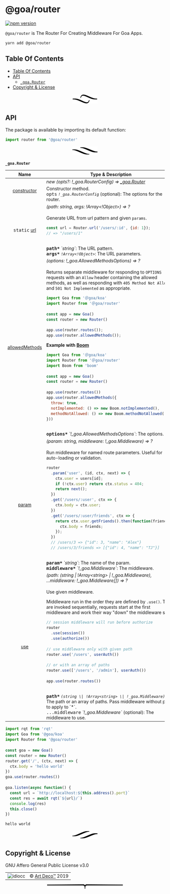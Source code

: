 # @goa/router

[![npm version](https://badge.fury.io/js/%40goa%2Frouter.svg)](https://www.npmjs.com/package/@goa/router)

`@goa/router` is The Router For Creating Middleware For Goa Apps.

```sh
yarn add @goa/router
```

## Table Of Contents

- [Table Of Contents](#table-of-contents)
- [API](#api)
  * [`_goa.Router`](#type-_goarouter)
- [Copyright & License](#copyright--license)

<p align="center"><a href="#table-of-contents">
  <img src="/.documentary/section-breaks/0.svg?sanitize=true">
</a></p>

## API

The package is available by importing its default function:

```js
import router from '@goa/router'
```

<p align="center"><a href="#table-of-contents">
  <img src="/.documentary/section-breaks/1.svg?sanitize=true">
</a></p>

<strong><a name="type-_goarouter">`_goa.Router`</a></strong>
<table>
 <thead><tr>
  <th>Name</th>
  <th>Type &amp; Description</th>
 </tr></thead>
 <tr>
  <td rowSpan="3" align="center"><ins>constructor</ins></td>
  <td><em>new (opts?: !_goa.RouterConfig) => <a href="#type-_goarouter">_goa.Router</a></em></td>
 </tr>
 <tr></tr>
 <tr>
  <td>
   Constructor method.<br/>
   <kbd>opts</kbd> <em><code>!_goa.RouterConfig</code></em> (optional): The options for the router.
  </td>
 </tr>
 <tr>
  <td rowSpan="3" align="center"><kbd>static</kbd> <ins>url</ins></td>
  <td><em>(path: string, args: !Array&lt;!Object&gt;) => ?</em></td>
 </tr>
 <tr></tr>
 <tr>
  <td>

Generate URL from url pattern and given `params`.

```javascript
const url = Router.url('/users/:id', {id: 1});
// => "/users/1"
```
<br/>
<kbd><strong>path*</strong></kbd> <em>`string`</em>: The URL pattern.<br/>
<kbd><strong>args*</strong></kbd> <em><code>!Array&lt;!Object&gt;</code></em>: The URL parameters.
  </td>
 </tr>
 <tr>
  <td rowSpan="3" align="center"><ins>allowedMethods</ins></td>
  <td><em>(options: !_goa.AllowedMethodsOptions) => ?</em></td>
 </tr>
 <tr></tr>
 <tr>
  <td>

Returns separate middleware for responding to `OPTIONS` requests with
an `Allow` header containing the allowed methods, as well as responding
with `405 Method Not Allowed` and `501 Not Implemented` as appropriate.

```javascript
import Goa from '＠goa/koa'
import Router from '＠goa/router'

const app = new Goa()
const router = new Router()

app.use(router.routes());
app.use(router.allowedMethods());
```

**Example with [Boom](https://github.com/hapijs/boom)**

```javascript
import Goa from '＠goa/koa'
import Router from '＠goa/router'
import Boom from 'boom'

const app = new Goa()
const router = new Router()

app.use(router.routes())
app.use(router.allowedMethods({
  throw: true,
  notImplemented: () => new Boom.notImplemented(),
  methodNotAllowed: () => new Boom.methodNotAllowed()
}))
```
<br/>
<kbd><strong>options*</strong></kbd> <em>`!_goa.AllowedMethodsOptions`</em>: The options.
  </td>
 </tr>
 <tr>
  <td rowSpan="3" align="center"><ins>param</ins></td>
  <td><em>(param: string, middleware: !_goa.Middleware) => ?</em></td>
 </tr>
 <tr></tr>
 <tr>
  <td>

Run middleware for named route parameters. Useful for auto-loading or validation.

```js
router
  .param('user', (id, ctx, next) => {
    ctx.user = users[id];
    if (!ctx.user) return ctx.status = 404;
    return next();
  })
  .get('/users/:user', ctx => {
    ctx.body = ctx.user;
  })
  .get('/users/:user/friends', ctx => {
    return ctx.user.getFriends().then(function(friends) {
      ctx.body = friends;
    });
  })
  // /users/3 => {"id": 3, "name": "Alex"}
  // /users/3/friends => [{"id": 4, "name": "TJ"}]
```
<br/>
<kbd><strong>param*</strong></kbd> <em>`string`</em>: The name of the param.<br/>
<kbd><strong>middleware*</strong></kbd> <em>`!_goa.Middleware`</em>: The middleware.
  </td>
 </tr>
 <tr>
  <td rowSpan="3" align="center"><ins>use</ins></td>
  <td><em>(path: (string | !Array&lt;string&gt; | !_goa.Middleware), ...middleware: !_goa.Middleware[]) => ?</em></td>
 </tr>
 <tr></tr>
 <tr>
  <td>

Use given middleware.

Middleware run in the order they are defined by `.use()`. They are invoked
sequentially, requests start at the first middleware and work their way
"down" the middleware stack.

```javascript
// session middleware will run before authorize
router
  .use(session())
  .use(authorize())

// use middleware only with given path
router.use('/users', userAuth())

// or with an array of paths
router.use(['/users', '/admin'], userAuth())

app.use(router.routes())
```
<br/>
<kbd><strong>path*</strong></kbd> <em><code>(string \| !Array&lt;string&gt; \| !_goa.Middleware)</code></em>: The path or an array of paths. Pass middleware without path to apply to `*`.<br/>
<kbd>...middleware</kbd> <em>`!_goa.Middleware`</em> (optional): The middleware to use.
  </td>
 </tr>
</table>

```js
import rqt from 'rqt'
import Goa from '@goa/koa'
import Router from '@goa/router'

const goa = new Goa()
const router = new Router()
router.get('/', (ctx, next) => {
  ctx.body = 'hello world'
})
goa.use(router.routes())

goa.listen(async function() {
  const url = `http://localhost:${this.address().port}`
  const res = await rqt(`${url}/`)
  console.log(res)
  this.close()
})
```
```
hello world
```

<p align="center"><a href="#table-of-contents">
  <img src="/.documentary/section-breaks/2.svg?sanitize=true">
</a></p>

## Copyright & License

GNU Affero General Public License v3.0

<table>
  <tr>
    <td><img src="https://avatars3.githubusercontent.com/u/38815725?v=4&amp;s=100" alt="idiocc"></td>
    <td>© <a href="https://www.artd.eco">Art Deco™</a> 2019</td>
  </tr>
</table>

<p align="center"><a href="#table-of-contents">
  <img src="/.documentary/section-breaks/-1.svg?sanitize=true">
</a></p>